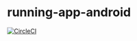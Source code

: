 # running-app-android

[![CircleCI](https://circleci.com/gh/amarantedaniel/running-app-android.svg?style=svg)](https://circleci.com/gh/amarantedaniel/running-app-android)
